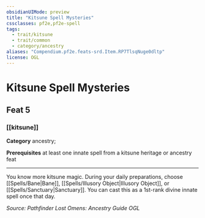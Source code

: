 ```yaml
---
obsidianUIMode: preview
title: "Kitsune Spell Mysteries"
cssclasses: pf2e,pf2e-spell
tags:
  - trait/kitsune
  - trait/common
  - category/ancestry
aliases: "Compendium.pf2e.feats-srd.Item.RP7TlsqNuge0dltp"
license: OGL
---
```

# Kitsune Spell Mysteries
## Feat 5
### [[kitsune]]

**Category** ancestry; 



**Prerequisites** at least one innate spell from a kitsune heritage or ancestry feat
* * *
You know more kitsune magic. During your daily preparations, choose [[Spells/Bane|Bane]], [[Spells/Illusory Object|Illusory Object]], or [[Spells/Sanctuary|Sanctuary]]. You can cast this as a 1st-rank divine innate spell once that day.

*Source: Pathfinder Lost Omens: Ancestry Guide*
*OGL*